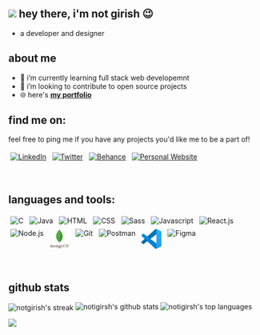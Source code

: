 ## <img src="https://raw.githubusercontent.com/MartinHeinz/MartinHeinz/master/wave.gif" width="20px"> hey there, i'm not girish 😉
- a developer and designer

## about me

- 🌱 i’m currently learning full stack web developemnt
- 👯 i’m looking to contribute to open source projects
- 🌐 here's **[my portfolio](https://#)**


## find me on:

feel free to ping me if you have any projects you'd like me to be a part of!

<p align="left"> 
<a href="https://www.linkedin.com/in/notgirish/" target="_blank"> <img src="https://img.icons8.com/fluent/48/000000/linkedin.png" title="LinkedIn" alt="LinkedIn" height="40" style="vertical-align:top; margin:4px"></a>
<a href="https://twitter.com/notgirish" target="_blank"> <img src="https://img.icons8.com/fluent/48/000000/twitter.png" title="Twitter" alt="Twitter" height="40" style="vertical-align:top; margin:4px"></a>
<a href="https://www.behance.net/notgirish" target="_blank"> <img src="https://img.icons8.com/color/48/000000/behance.png" title="Behance" alt="Behance" height="40" style="vertical-align:top; margin:4px"></a> 
<a href="https://#" target="_blank"> <img src="https://icon-library.com/images/65b3db429c_64716.png" title="Personal Website" alt="Personal Website" height="40" style="vertical-align:top; margin:4px"></a>  
</p>

<br />

## languages and tools:

<p align="left">
<img src="https://upload.wikimedia.org/wikipedia/commons/1/18/C_Programming_Language.svg" alt="C" title="C" height="40" style="vertical-align:top; margin:4px">
<img src="https://www.shareicon.net/data/512x512/2016/09/23/833700_windows_512x512.png" alt="Java" title="Java" height="40" style="vertical-align:top; margin:4px">
<img src="https://cdn.worldvectorlogo.com/logos/html-1.svg" alt="HTML" title="HTML" height="40" style="vertical-align:top; margin:4px"> 
<img src="https://logodix.com/logo/1111652.png" alt="CSS" title="CSS" height="40" style="vertical-align:top; margin:4px"> 
<img src="https://sass-lang.com/assets/img/styleguide/color-1c4aab2b.png" alt="Sass" title="Sass" height="40" style="vertical-align:top; margin:4px"> 
<img src="https://logosvector.net/wp-content/uploads/2015/07/JavaScript_logo.png" alt="Javascript" title="Javascript" height="40" style="vertical-align:top; margin:4px">
<img src="https://cdn.worldvectorlogo.com/logos/react-2.svg" alt="React.js" title="React.js" height="40" style="vertical-align:top; margin:4px">
<img src="https://seeklogo.com/images/N/nodejs-logo-FBE122E377-seeklogo.com.png" alt="Node.js" title="Node.js" height="40" style="vertical-align:top; margin:4px">
<img alt="MongoDB" title="MongoDB" height="40" style="vertical-align:top; margin:4px" src="https://raw.githubusercontent.com/devicons/devicon/master/icons/mongodb/mongodb-original-wordmark.svg" />
<img src="https://git-scm.com/images/logos/downloads/Git-Icon-1788C.png" alt="Git" title="Git" height="40" style="vertical-align:top; margin:4px">
<img alt="Postman" title="Postman" height="40" style="vertical-align:top; margin:4px" src="https://www.vectorlogo.zone/logos/getpostman/getpostman-icon.svg" />
<img src="https://raw.githubusercontent.com/github/explore/80688e429a7d4ef2fca1e82350fe8e3517d3494d/topics/visual-studio-code/visual-studio-code.png" alt="VS Code" title="VS Code" height="40" style="vertical-align:top; margin:4px">
<img src="https://cdn.shopify.com/s/files/1/0284/7024/7555/products/figma2x_1048x.png?v=1591893627" alt="Figma" title="Figma" height="40" style="vertical-align:top; margin:4px">
</p>

<br />

## github stats

<img align="center" alt="notgirish's streak" src="https://github-readme-streak-stats.herokuapp.com/?user=notgirish&theme=black-ice&hide_border=true&stroke=0000&background=060A0CD0" />

<img alt="notigirsh's github stats" src="https://github-readme-stats.codestackr.vercel.app/api?username=notgirish&count_private=true&show_icons=true&theme=react&hide_border=true" />

<img alt="notigirsh's top languages" src="https://github-readme-stats.vercel.app/api/top-langs/?username=notgirish&langs_count=8&count_private=true&layout=compact&theme=react&hide_border=true&bg_color=0D1117" />

![](https://visitor-badge.laobi.icu/badge?page_id=notgirish.notgirish) 